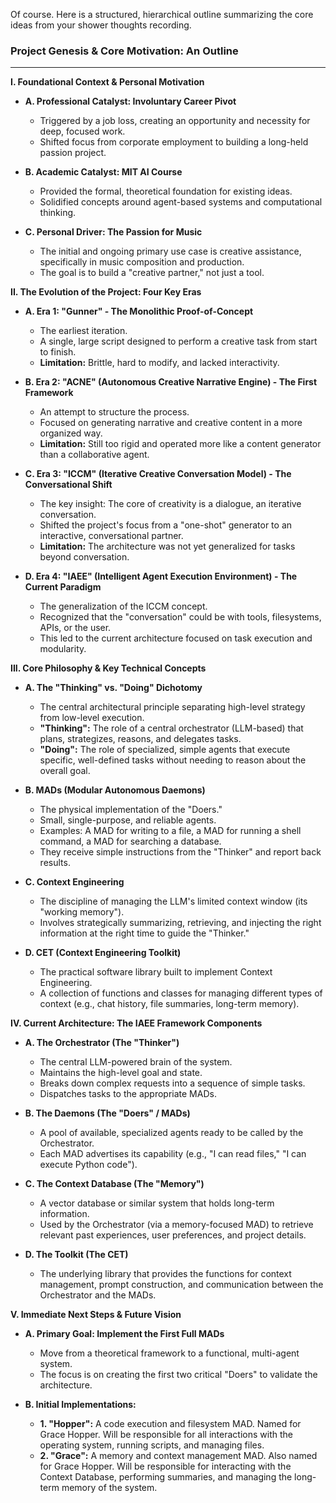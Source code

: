 Of course. Here is a structured, hierarchical outline summarizing the core ideas from your shower thoughts recording.

### **Project Genesis & Core Motivation: An Outline**

---

**I. Foundational Context & Personal Motivation**

*   **A. Professional Catalyst: Involuntary Career Pivot**
    *   Triggered by a job loss, creating an opportunity and necessity for deep, focused work.
    *   Shifted focus from corporate employment to building a long-held passion project.

*   **B. Academic Catalyst: MIT AI Course**
    *   Provided the formal, theoretical foundation for existing ideas.
    *   Solidified concepts around agent-based systems and computational thinking.

*   **C. Personal Driver: The Passion for Music**
    *   The initial and ongoing primary use case is creative assistance, specifically in music composition and production.
    *   The goal is to build a "creative partner," not just a tool.

**II. The Evolution of the Project: Four Key Eras**

*   **A. Era 1: "Gunner" - The Monolithic Proof-of-Concept**
    *   The earliest iteration.
    *   A single, large script designed to perform a creative task from start to finish.
    *   **Limitation:** Brittle, hard to modify, and lacked interactivity.

*   **B. Era 2: "ACNE" (Autonomous Creative Narrative Engine) - The First Framework**
    *   An attempt to structure the process.
    *   Focused on generating narrative and creative content in a more organized way.
    *   **Limitation:** Still too rigid and operated more like a content generator than a collaborative agent.

*   **C. Era 3: "ICCM" (Iterative Creative Conversation Model) - The Conversational Shift**
    *   The key insight: The core of creativity is a dialogue, an iterative conversation.
    *   Shifted the project's focus from a "one-shot" generator to an interactive, conversational partner.
    *   **Limitation:** The architecture was not yet generalized for tasks beyond conversation.

*   **D. Era 4: "IAEE" (Intelligent Agent Execution Environment) - The Current Paradigm**
    *   The generalization of the ICCM concept.
    *   Recognized that the "conversation" could be with tools, filesystems, APIs, or the user.
    *   This led to the current architecture focused on task execution and modularity.

**III. Core Philosophy & Key Technical Concepts**

*   **A. The "Thinking" vs. "Doing" Dichotomy**
    *   The central architectural principle separating high-level strategy from low-level execution.
    *   **"Thinking":** The role of a central orchestrator (LLM-based) that plans, strategizes, reasons, and delegates tasks.
    *   **"Doing":** The role of specialized, simple agents that execute specific, well-defined tasks without needing to reason about the overall goal.

*   **B. MADs (Modular Autonomous Daemons)**
    *   The physical implementation of the "Doers."
    *   Small, single-purpose, and reliable agents.
    *   Examples: A MAD for writing to a file, a MAD for running a shell command, a MAD for searching a database.
    *   They receive simple instructions from the "Thinker" and report back results.

*   **C. Context Engineering**
    *   The discipline of managing the LLM's limited context window (its "working memory").
    *   Involves strategically summarizing, retrieving, and injecting the right information at the right time to guide the "Thinker."

*   **D. CET (Context Engineering Toolkit)**
    *   The practical software library built to implement Context Engineering.
    *   A collection of functions and classes for managing different types of context (e.g., chat history, file summaries, long-term memory).

**IV. Current Architecture: The IAEE Framework Components**

*   **A. The Orchestrator (The "Thinker")**
    *   The central LLM-powered brain of the system.
    *   Maintains the high-level goal and state.
    *   Breaks down complex requests into a sequence of simple tasks.
    *   Dispatches tasks to the appropriate MADs.

*   **B. The Daemons (The "Doers" / MADs)**
    *   A pool of available, specialized agents ready to be called by the Orchestrator.
    *   Each MAD advertises its capability (e.g., "I can read files," "I can execute Python code").

*   **C. The Context Database (The "Memory")**
    *   A vector database or similar system that holds long-term information.
    *   Used by the Orchestrator (via a memory-focused MAD) to retrieve relevant past experiences, user preferences, and project details.

*   **D. The Toolkit (The CET)**
    *   The underlying library that provides the functions for context management, prompt construction, and communication between the Orchestrator and the MADs.

**V. Immediate Next Steps & Future Vision**

*   **A. Primary Goal: Implement the First Full MADs**
    *   Move from a theoretical framework to a functional, multi-agent system.
    *   The focus is on creating the first two critical "Doers" to validate the architecture.

*   **B. Initial Implementations:**
    *   **1. "Hopper":** A code execution and filesystem MAD. Named for Grace Hopper. Will be responsible for all interactions with the operating system, running scripts, and managing files.
    *   **2. "Grace":** A memory and context management MAD. Also named for Grace Hopper. Will be responsible for interacting with the Context Database, performing summaries, and managing the long-term memory of the system.

